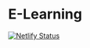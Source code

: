 # E-Learning

[![Netlify Status](https://api.netlify.com/api/v1/badges/5523842e-2801-4915-b405-acf97701f6ff/deploy-status)](https://app.netlify.com/sites/elearningforall/deploys)
